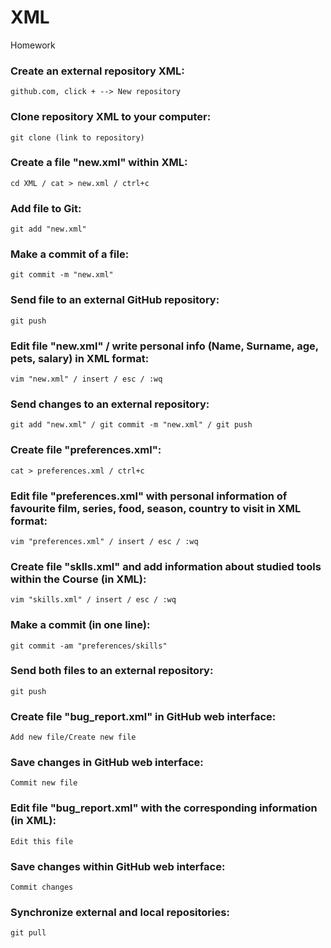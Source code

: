 # XML

Homework

### Create an external repository XML:
`github.com, click + --> New repository`

### Clone repository XML to your computer:
`git clone (link to repository)`

### Create a file "new.xml" within XML:
`cd XML / cat > new.xml / ctrl+c`

### Add file to Git:
`git add "new.xml"`

### Make a commit of a file:
`git commit -m "new.xml"`

### Send file to an external GitHub repository:
`git push`

### Edit file "new.xml" / write personal info (Name, Surname, age, pets, salary) in XML format:
`vim "new.xml" / insert / esc / :wq`

### Send changes to an external repository:
`git add "new.xml" / git commit -m "new.xml" / git push`

### Create file "preferences.xml":
`cat > preferences.xml / ctrl+c`

### Edit file "preferences.xml" with personal information of favourite film, series, food, season, country to visit in XML format:
`vim "preferences.xml" / insert / esc / :wq`

### Create file "sklls.xml" and add information about studied tools within the Course (in XML):
`vim "skills.xml" / insert / esc / :wq`
 
### Make a commit (in one line):
`git commit -am "preferences/skills"`

### Send both files to an external repository:
`git push`

### Create file "bug_report.xml" in GitHub web interface:
`Add new file/Create new file`

### Save changes in GitHub web interface:
`Commit new file`

### Edit file "bug_report.xml" with the corresponding information (in XML):
`Edit this file`

### Save changes within GitHub web interface:
`Commit changes`

### Synchronize external and local repositories:
`git pull`
